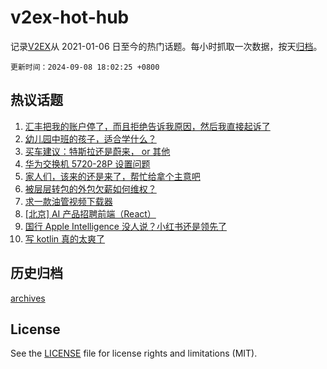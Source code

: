# v2ex-hot-hub

 记录[V2EX](https://www.v2ex.com/)从 2021-01-06 日至今的热门话题。每小时抓取一次数据，按天[归档](archives)。

`更新时间：2024-09-08 18:02:25 +0800`

## 热议话题

1. [汇丰把我的账户停了，而且拒绝告诉我原因，然后我直接起诉了](https://www.v2ex.com/t/1071049)
1. [幼儿园中班的孩子，适合学什么？](https://www.v2ex.com/t/1071041)
1. [买车建议：特斯拉还是蔚来， or 其他](https://www.v2ex.com/t/1070983)
1. [华为交换机 5720-28P 设置问题](https://www.v2ex.com/t/1071047)
1. [家人们，该来的还是来了，帮忙给拿个主意吧](https://www.v2ex.com/t/1071062)
1. [被层层转包的外包欠薪如何维权？](https://www.v2ex.com/t/1071004)
1. [求一款油管视频下载器](https://www.v2ex.com/t/1071048)
1. [[北京] AI 产品招聘前端（React）](https://www.v2ex.com/t/1071060)
1. [国行 Apple Intelligence 没人说？小红书还是领先了](https://www.v2ex.com/t/1070972)
1. [写 kotlin 真的太爽了](https://www.v2ex.com/t/1070989)

## 历史归档

[archives](archives)

## License

See the [LICENSE](LICENSE) file for license rights and limitations (MIT).
